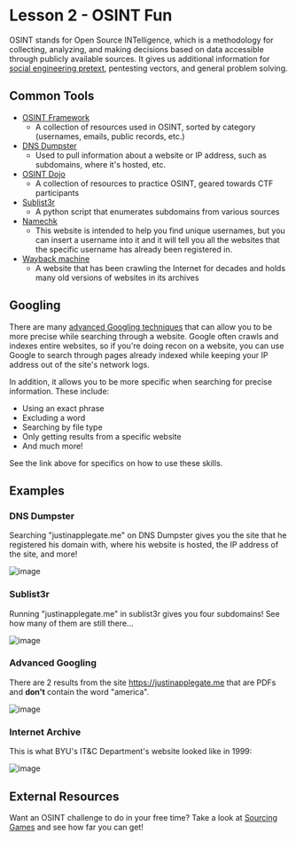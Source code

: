 # Lesson 2 - OSINT Fun
OSINT stands for Open Source INTelligence, which is a methodology for collecting, analyzing, and making decisions based on data accessible through publicly available sources. It gives us additional information for [social engineering pretext](https://www.csoonline.com/article/3546299/what-is-pretexting-definition-examples-and-prevention.html), pentesting vectors, and general problem solving. 

## Common Tools
* [OSINT Framework](https://osintframework.com/)
  * A collection of resources used in OSINT, sorted by category (usernames, emails, public records, etc.)
* [DNS Dumpster](https://dnsdumpster.com/)
  * Used to pull information about a website or IP address, such as subdomains, where it's hosted, etc.
* [OSINT Dojo](https://www.osintdojo.com/resources/)
  * A collection of resources to practice OSINT, geared towards CTF participants
* [Sublist3r](https://github.com/aboul3la/Sublist3r)
  * A python script that enumerates subdomains from various sources
* [Namechk](https://namechk.com/)
  * This website is intended to help you find unique usernames, but you can insert a username into it and it will tell you all the websites that the specific username has already been registered in. 
* [Wayback machine](https://archive.org/web/)
  * A website that has been crawling the Internet for decades and holds many old versions of websites in its archives

## Googling
There are many [advanced Googling techniques](https://www.coforge.com/blog/advanced-google-search-tips) that can allow you to be more precise while searching through a website. Google often crawls and indexes entire websites, so if you're doing recon on a website, you can use Google to search through pages already indexed while keeping your IP address out of the site's network logs. 

In addition, it allows you to be more specific when searching for precise information. These include:

* Using an exact phrase
* Excluding a word
* Searching by file type
* Only getting results from a specific website
* And much more!

See the link above for specifics on how to use these skills. 

## Examples
### DNS Dumpster
Searching "justinapplegate.me" on DNS Dumpster gives you the site that he registered his domain with, where his website is hosted, the IP address of the site, and more!

![image](https://user-images.githubusercontent.com/70449145/119071481-210b5580-b9a7-11eb-94ae-9569fb262ffe.png)

### Sublist3r
Running "justinapplegate.me" in sublist3r gives you four subdomains! See how many of them are still there...

![image](https://user-images.githubusercontent.com/70449145/119071701-88290a00-b9a7-11eb-8f70-55cfe13349be.png)

### Advanced Googling
There are 2 results from the site https://justinapplegate.me that are PDFs and **don't** contain the word "america".

![image](https://user-images.githubusercontent.com/70449145/119071813-b9a1d580-b9a7-11eb-8dbe-8b46599f38db.png)

### Internet Archive
This is what BYU's IT&C Department's website looked like in 1999:

![image](https://user-images.githubusercontent.com/70449145/119072018-05ed1580-b9a8-11eb-9aa6-4d68dd85bfad.png)

## External Resources
Want an OSINT challenge to do in your free time? Take a look at [Sourcing Games](https://sourcing.games/) and see how far you can get! 
